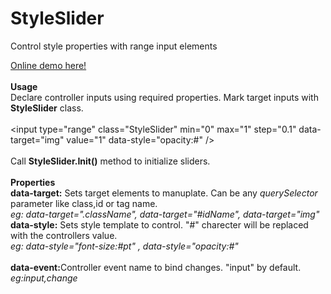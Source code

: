 # StyleSlider
Control style properties with range input elements

<a href="https://diwsi.github.io/styleslider/index.html">Online demo here!</a>
<br><br><b>Usage</b><br>
Declare controller inputs using required properties. Mark target inputs with <b>StyleSlider</b> class.
<br>
<br>
&lt;input type="range" class="StyleSlider" min="0" max="1" step="0.1" 
data-target="img" value="1" data-style="opacity:#" /&gt;
<br>
<br>
Call   <b>StyleSlider.Init()</b> method to initialize sliders.
<br><br>
<b>Properties</b><br>
<b>data-target:</b> Sets target elements to manuplate. Can be any <i>querySelector</i> parameter like class,id or tag name.
<br><i> eg: data-target=".className", data-target="#idName", data-target="img" </i>  <br>
<b>data-style:</b> Sets style template to control. "#" charecter will be replaced with the controllers value.
<br> <i>eg: data-style="font-size:#pt" , data-style="opacity:#" </i> <br>  
<b>data-event:</b>Controller event name to bind changes. "input" by default.<br>
<i>eg:input,change</i>
